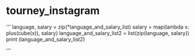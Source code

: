 # tourney_instagram
'''
language, salary = zip(*language_and_salary_list)
salary = map(lambda x: plus(cube(x)), salary)
language_and_salary_list2 = list(zip(language, salary))
print (language_and_salary_list2)

'''
